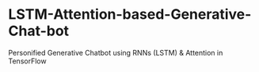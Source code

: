 # LSTM-Attention-based-Generative-Chat-bot
Personified Generative Chatbot using RNNs (LSTM) &amp; Attention in TensorFlow
